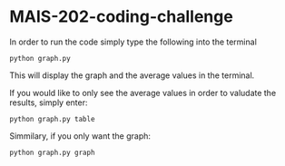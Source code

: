 # MAIS-202-coding-challenge

In order to run the code simply type the following into the terminal

```
python graph.py
```
This will display the graph and the average values in the terminal.

If you would like to only see the average values in order to valudate the results, simply enter:

```
python graph.py table
```
Simmilary, if you only want the graph:

```
python graph.py graph
```
